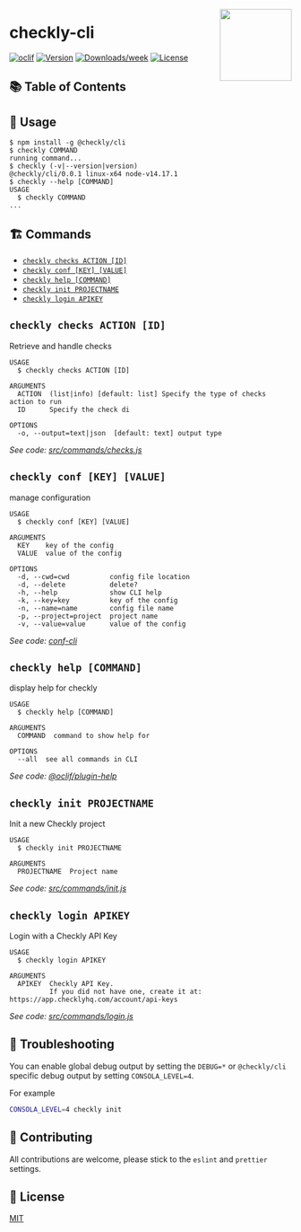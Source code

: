 <p>
  <img height="128" src="https://www.checklyhq.com/images/footer-logo.svg" align="right" />
  <h1>checkly-cli</h1>
</p>

[![oclif](https://img.shields.io/badge/cli-oclif-brightgreen.svg)](https://oclif.io)
[![Version](https://img.shields.io/npm/v/@checkly/cli.svg)](https://npmjs.org/package/@checkly/cli)
[![Downloads/week](https://img.shields.io/npm/dw/@checkly/cli.svg)](https://npmjs.org/package/@checkly/cli)
[![License](https://img.shields.io/npm/l/@checkly/cli.svg)](https://github.com/checkly/checkly-cli/blob/master/package.json)

## 📚 Table of Contents

<!-- toc -->

<!-- tocstop -->

## 🔧 Usage

<!-- usage -->

```sh-session
$ npm install -g @checkly/cli
$ checkly COMMAND
running command...
$ checkly (-v|--version|version)
@checkly/cli/0.0.1 linux-x64 node-v14.17.1
$ checkly --help [COMMAND]
USAGE
  $ checkly COMMAND
...
```

<!-- usagestop -->

## 🏗️ Commands

<!-- commands -->

- [`checkly checks ACTION [ID]`](#checkly-checks-action-id)
- [`checkly conf [KEY] [VALUE]`](#checkly-conf-key-value)
- [`checkly help [COMMAND]`](#checkly-help-command)
- [`checkly init PROJECTNAME`](#checkly-init-projectname)
- [`checkly login APIKEY`](#checkly-login-apikey)

## `checkly checks ACTION [ID]`

Retrieve and handle checks

```
USAGE
  $ checkly checks ACTION [ID]

ARGUMENTS
  ACTION  (list|info) [default: list] Specify the type of checks action to run
  ID      Specify the check di

OPTIONS
  -o, --output=text|json  [default: text] output type
```

_See code: [src/commands/checks.js](https://github.com/checkly/checkly-cli/blob/v0.0.1/src/commands/checks.js)_

## `checkly conf [KEY] [VALUE]`

manage configuration

```
USAGE
  $ checkly conf [KEY] [VALUE]

ARGUMENTS
  KEY    key of the config
  VALUE  value of the config

OPTIONS
  -d, --cwd=cwd          config file location
  -d, --delete           delete?
  -h, --help             show CLI help
  -k, --key=key          key of the config
  -n, --name=name        config file name
  -p, --project=project  project name
  -v, --value=value      value of the config
```

_See code: [conf-cli](https://github.com/natzcam/conf-cli/blob/v0.1.9/src/commands/conf.ts)_

## `checkly help [COMMAND]`

display help for checkly

```
USAGE
  $ checkly help [COMMAND]

ARGUMENTS
  COMMAND  command to show help for

OPTIONS
  --all  see all commands in CLI
```

_See code: [@oclif/plugin-help](https://github.com/oclif/plugin-help/blob/v3.2.1/src/commands/help.ts)_

## `checkly init PROJECTNAME`

Init a new Checkly project

```
USAGE
  $ checkly init PROJECTNAME

ARGUMENTS
  PROJECTNAME  Project name
```

_See code: [src/commands/init.js](https://github.com/checkly/checkly-cli/blob/v0.0.1/src/commands/init.js)_

## `checkly login APIKEY`

Login with a Checkly API Key

```
USAGE
  $ checkly login APIKEY

ARGUMENTS
  APIKEY  Checkly API Key.
          If you did not have one, create it at: https://app.checklyhq.com/account/api-keys
```

_See code: [src/commands/login.js](https://github.com/checkly/checkly-cli/blob/v0.0.1/src/commands/login.js)_

<!-- commandsstop -->

## 🚧 Troubleshooting

You can enable global debug output by setting the `DEBUG=*` or `@checkly/cli` specific debug output by setting `CONSOLA_LEVEL=4`.

For example

```bash
CONSOLA_LEVEL=4 checkly init
```

## 🙏 Contributing

All contributions are welcome, please stick to the `eslint` and `prettier` settings.

## 📖 License

[MIT](https://opensource.org/licenses/MIT)
